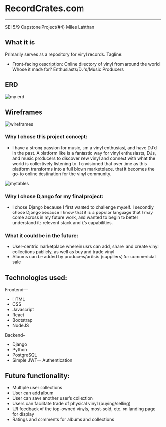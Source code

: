 # RecordCrates.com
---
SEI 5/9
Capstone Project(#4)
Miles Lahthan

## What it is
Primarily serves as a repository for vinyl records.
Tagline:
- Front-facing description: Online directory of vinyl from around the world
Whose it made for? Enthusiasts/DJ's/Music Producers

## ERD
![my erd](https://drive.google.com/file/d/1vrA0SXIo8tfxlDK135lWu_CftT-2NMHI/view?usp=sharing)

## Wireframes
![wireframes](https://whimsical.com/my-records-RMcTSfQHsdnKTy8Ri6fkXH)

### Why I chose this project concept:
- I have a strong passion for music, am a vinyl enthusiast, and have DJ’d in the past. A platform like is a fantastic way for vinyl enthusiasts, DJs, and music producers to discover new vinyl and connect with what the world is collectively listening to. I envisioned that over time as this platform transforms into a full blown marketplace, that it becomes the go-to online destination for the vinyl community.

![mytables](https://i.imgur.com/XCFfGr8.jpg)

### Why I chose Django for my final project:
- I chose Django because I first wanted to challenge myself. I secondly chose Django because I know that it is a popular language that I may come across in my future work, and wanted to begin to better understand its relevent stack and it’s capabilities.

### What it could be in the future:
- User-centric marketplace wherein usrs can add, share, and create vinyl collections publicly, as well as buy and trade vinyl
- Albums can be added by producers/artists (suppliers) for commericial sale

## Technologies used:

Frontend—
- HTML
- CSS
- Javascript
- React
- Bootstrap 
- NodeJS

Backend–
- Django
- Python
- PostgreSQL
- Simple JWT— Authentication

## Future functionality:
- Multiple user collections
- User can add album
- User can save another user’s collection
- Users can facilitate trade of physical vinyl (buying/selling)
- U/I feedback of the top-owned vinyls, most-sold, etc. on landing page for display
- Ratings and comments for albums and collections

